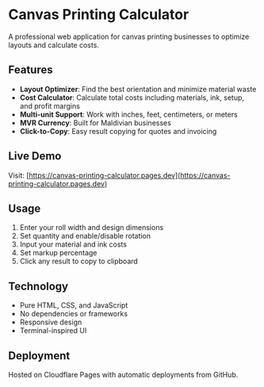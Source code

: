 # Canvas Printing Calculator

A professional web application for canvas printing businesses to optimize layouts and calculate costs.

## Features

- **Layout Optimizer**: Find the best orientation and minimize material waste
- **Cost Calculator**: Calculate total costs including materials, ink, setup, and profit margins
- **Multi-unit Support**: Work with inches, feet, centimeters, or meters
- **MVR Currency**: Built for Maldivian businesses
- **Click-to-Copy**: Easy result copying for quotes and invoicing

## Live Demo

Visit: [https://canvas-printing-calculator.pages.dev](https://canvas-printing-calculator.pages.dev)

## Usage

1. Enter your roll width and design dimensions
2. Set quantity and enable/disable rotation
3. Input your material and ink costs
4. Set markup percentage
5. Click any result to copy to clipboard

## Technology

- Pure HTML, CSS, and JavaScript
- No dependencies or frameworks
- Responsive design
- Terminal-inspired UI

## Deployment

Hosted on Cloudflare Pages with automatic deployments from GitHub.
